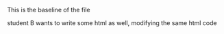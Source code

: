 This is the baseline of the file

student B wants to write some html as well, modifying the same html code
